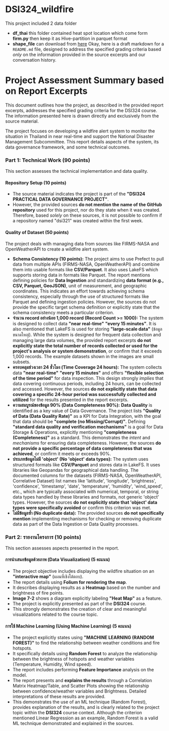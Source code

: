 # DSI324_wildfire
This project included 2 data folder
- **df_thai** this folder contained heat spot location which come form **firm.py** then keep it as Hive-partition in parquet format
- **shape_file** can download from [here](https://data.humdata.org/dataset/d24bdc45-eb4c-4e3d-8b16-44db02667c27/resource/d0c722ff-6939-4423-ac0d-6501830b1759/download/tha_adm_rtsd_itos_20210121_shp.zip)
Okay, here is a draft markdown for a `README.md` file, designed to address the specified grading criteria based *only* on the information provided in the source excerpts and our conversation history.


# Project Assessment Summary based on Report Excerpts

This document outlines how the project, as described in the provided report excerpts, addresses the specified grading criteria for the DSI324 course. The information presented here is drawn directly and exclusively from the source material.

The project focuses on developing a wildfire alert system to monitor the situation in Thailand in near real-time and support the National Disaster Management Subcommittee. This report details aspects of the system, its data governance framework, and some technical outcomes.


### Part 1: Technical Work (90 points)

This section assesses the technical implementation and data quality.

#### Repository Setup (10 points)

*   The source material indicates the project is part of the **"DSI324 PRACTICAL DATA GOVERNANCE PROJECT"**.
*   However, the provided sources **do not mention the name of the GitHub repository** used for this project, nor do they state when it was created. Therefore, based *solely* on these sources, it is not possible to confirm if a repository named "dsi321" was created within the first week.


#### Quality of Dataset (50 points)

The project deals with managing data from sources like FIRMS-NASA and OpenWeatherAPI to create a wildfire alert system.

*   **Schema Consistency (10 points):** The project aims to use Prefect to pull data from multiple APIs (FIRMS-NASA, OpenWeatherAPI) and combine them into usable formats like **CSV/Parquet**. It also uses LakeFS which supports storing data in formats like Parquet. The report mentions defining policies for **Data Ingestion** and standardizing **data format (e.g., CSV, Parquet, GeoJSON)**, unit of measurement, and geographic coordinates. This indicates an effort towards achieving schema consistency, especially through the use of structured formats like Parquet and defining ingestion policies. However, the sources do not provide the specific target schema definition or explicitly state that the schema consistency meets a particular criterion.
*   **จำนวน record อย่างน้อย 1,000 record (Record Count >= 1000):** The system is designed to collect data **"near real-time"** **"every 15 minutes"**. It is also mentioned that LakeFS is used for storing **"large-scale data"** (ข้อมูลขนาดใหญ่). While the system is designed for frequent data collection and managing large data volumes, the provided report excerpts **do not explicitly state the total number of records collected or used for the project's analysis or system demonstration**, or confirm that it exceeds 1,000 records. The example datasets shown in the images are small subsets.
*   **ครอบคลุมช่วงเวลา 24 ชั่วโมง (Time Coverage 24 hours):** The system collects data **"near real-time"** **"every 15 minutes"** and offers **"flexible selection of the time period"** for data inspection. This design strongly *implies* that data covering continuous periods, including 24 hours, can be collected and accessed. However, the sources **do not explicitly state that data covering a specific 24-hour period was successfully collected and utilized** for the results presented in the report excerpts.
*   **ความสมบูรณ์ของข้อมูล 90% (Data Completeness 90%):** **Data Quality** is identified as a key value of Data Governance. The project lists **"Quality of Data (Data Quality Rate)"** as a KPI for Data Integration, with the goal that data should be **"complete (no Missing/Corrupt)"**. Defining **"standard data quality and verification mechanisms"** is a goal for Data Storage & Operations, explicitly mentioning **"completeness (Completeness)"** as a standard. This demonstrates the *intent* and *mechanisms* for ensuring data completeness. However, the sources **do not provide a specific percentage of data completeness that was achieved**, or confirm it meets or exceeds 90%.
*   **ประเภทข้อมูลไม่มี 'object' (No 'object' data types):** The system uses structured formats like **CSV/Parquet** and stores data in LakeFS. It uses libraries like Geopandas for geographical data handling. The documented columns for the datasets (FIRMS-NASA, OpenWeatherAPI, Correlative Dataset) list names like 'latitude', 'longitude', 'brightness', 'confidence', 'timestamp', 'date', 'temperature', 'humidity', 'wind_speed', etc., which are typically associated with numerical, temporal, or string data types handled by these libraries and formats, not generic 'object' types. However, the sources **do not explicitly state that 'object' data types were specifically avoided** or confirm this criterion was met.
*   **ไม่มีข้อมูลซ้ำ (No duplicate data):** The provided sources **do not specifically mention** implementing mechanisms for checking or removing duplicate data as part of the Data Ingestion or Data Quality processes.

### Part 2: รายงานโครงการ (10 points)

This section assesses aspects presented in the report.

#### การนำเสนอข้อมูลด้วยภาพ (Data Visualization) (5 คะแนน)

*   The project objective includes displaying the wildfire situation on an **"interactive map"** (แผนที่เชิงโต้ตอบ).
*   The report details using **Folium for rendering the map**.
*   It describes displaying results as a **Heatmap** based on the number and brightness of fire points.
*   **Image 7-2** shows a diagram explicitly labeling **"Heat Map"** as a feature.
*   The project is explicitly presented as part of the **DSI324** course.
*   This strongly demonstrates the creation of clear and meaningful visualizations related to the course topic.

#### การใช้ Machine Learning (Using Machine Learning) (5 คะแนน)

*   The project explicitly states using **"MACHINE LEARNING (RANDOM FOREST)"** to find the relationship between weather conditions and fire hotspots.
*   It specifically details using **Random Forest** to analyze the relationship between the brightness of hotspots and weather variables (Temperature, Humidity, Wind speed).
*   The report includes performing **Feature Importance** analysis on the model.
*   The report presents and **explains the results** through a Correlation Matrix Heatmap/Table, and Scatter Plots showing the relationship between confidence/weather variables and Brightness. Detailed interpretations of these results are provided.
*   This demonstrates the use of an ML technique (Random Forest), provides explanation of the results, and is clearly related to the project topic within the **DSI324** course context. Although the criterion mentioned Linear Regression as an example, Random Forest is a valid ML technique demonstrated and explained in the sources.

```
